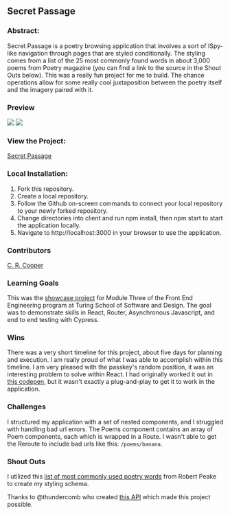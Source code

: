 ## Secret Passage
### Abstract:
Secret Passage is a poetry browsing application that involves a sort of ISpy-like navigation through pages that are styled conditionally. The styling comes from a list of the 25 most commonly found words in about 3,000 poems from Poetry magazine (you can find a link to the source in the Shout Outs below). This was a really fun project for me to build. The chance operations allow for some really cool juxtaposition between the poetry itself and the imagery paired with it.

### Preview
![](https://media.giphy.com/media/v1.Y2lkPTc5MGI3NjExOTBhNTg1YWNjZDQ2OTdjNTE3ZGY4ZDhmM2YzZTkzYTdiZDUzZDU1NyZlcD12MV9pbnRlcm5hbF9naWZzX2dpZklkJmN0PWc/E3giXddIqO8OBXSKgE/giphy.gif)
![](https://media.giphy.com/media/v1.Y2lkPTc5MGI3NjExMTNhMTFlYmUwZTk3MmZhY2VkNjc2OWQ0ODFlNTJkYjFmZDAxZjEwOSZlcD12MV9pbnRlcm5hbF9naWZzX2dpZklkJmN0PWc/5vLBUwuHAKqZn9p8PH/giphy.gif)

### View the Project:
[Secret Passage](https://secret-passage.vercel.app/)

### Local Installation:
1. Fork this repository.
2. Create a local repository.
3. Follow the Github on-screen commands to connect your local repository to your newly forked repository.
4. Change directories into client and run npm install, then npm start to start the application locally.
5. Navigate to http://localhost:3000 in your browser to use the application.



### Contributors
[C. R. Cooper](https://github.com/chrissycooper)

### Learning Goals
This was the [showcase project](https://frontend.turing.edu/projects/module-3/showcase.html) for Module Three of the Front End Engineering program at Turing School of Software and Design. The goal was to demonstrate skills in React, Router, Asynchronous Javascript, and end to end testing with Cypress. 

### Wins
There was a very short timeline for this project, about five days for planning and execution. I am really proud of what I was able to accomplish within this timeline.
I am very pleased with the passkey's random position, it was an interesting problem to solve within React. I had originally worked it out in [this codepen](https://codepen.io/thecrimb/pen/eYPdRPb), but it wasn't exactly a plug-and-play to get it to work in the application. 

### Challenges
I structured my application with a set of nested components, and I struggled with handling bad url errors. The Poems component contains an array of Poem components, each which is wrapped in a Route. I wasn't able to get the Reroute to include bad urls like this: `/poems/banana`. 

### Shout Outs
I utilized this [list of most commonly used poetry words](https://www.robertpeake.com/archives/6676-top-poetry-words.html) from Robert Peake to create my styling schema.

Thanks to @thundercomb who created [this API](https://github.com/thundercomb/poetrydb) which made this project possible.
